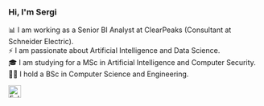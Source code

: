 ### Hi, I'm Sergi

📊 I am working as a Senior BI Analyst at ClearPeaks (Consultant at Schneider Electric).  
⚡ I am passionate about Artificial Intelligence and Data Science.  
🎓 I am studying for a MSc in Artificial Intelligence and Computer Security.  
👨‍💻 I hold a BSc in Computer Science and Engineering.

[<img src="https://raw.githubusercontent.com/Raymo111/Raymo111/master/socials/linkedin.png" height="25em" align="center" alt="Follow me on LinkedIn" title="Follow me on LinkedIn"/>](https://www.linkedin.com/in/sergi-salido-cubero/?locale=en_US)

<!--
**SergiSalido/SergiSalido** is a ✨ _special_ ✨ repository because its `README.md` (this file) appears on your GitHub profile.

Here are some ideas to get you started:

- 🔭 I’m currently working on ...
- 🌱 I’m currently learning ...
- 👯 I’m looking to collaborate on ...
- 🤔 I’m looking for help with ...
- 💬 Ask me about ...
- 📫 How to reach me: ...
- 😄 Pronouns: ...
- ⚡ Fun fact: ...
-->
